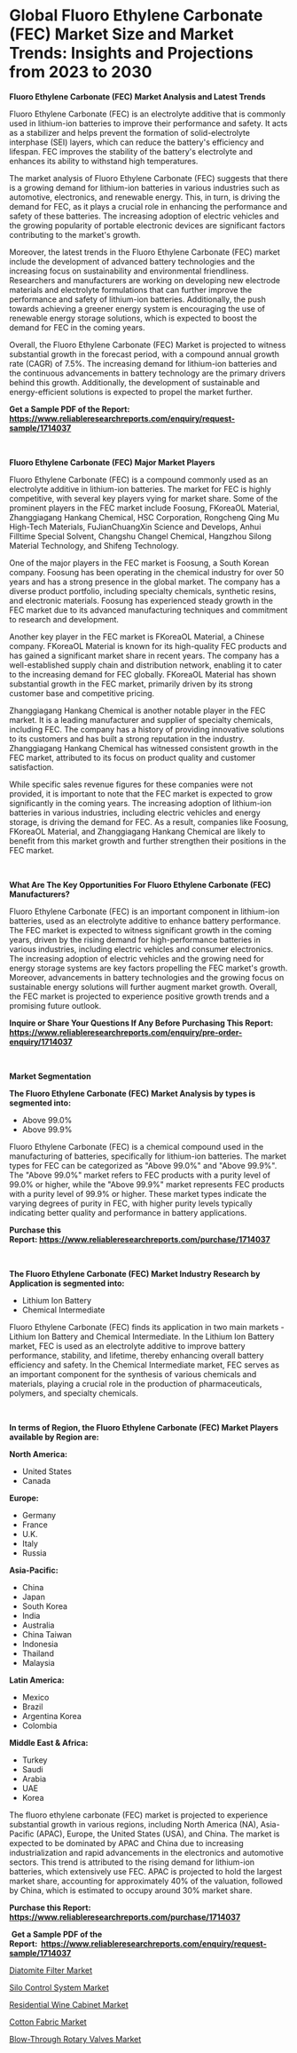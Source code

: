 <p><h1>Global Fluoro Ethylene Carbonate (FEC) Market Size and Market Trends: Insights and Projections from 2023 to 2030</h1></p><p><strong>Fluoro Ethylene Carbonate (FEC) Market Analysis and Latest Trends</strong></p>
<p><p>Fluoro Ethylene Carbonate (FEC) is an electrolyte additive that is commonly used in lithium-ion batteries to improve their performance and safety. It acts as a stabilizer and helps prevent the formation of solid-electrolyte interphase (SEI) layers, which can reduce the battery's efficiency and lifespan. FEC improves the stability of the battery's electrolyte and enhances its ability to withstand high temperatures.</p><p>The market analysis of Fluoro Ethylene Carbonate (FEC) suggests that there is a growing demand for lithium-ion batteries in various industries such as automotive, electronics, and renewable energy. This, in turn, is driving the demand for FEC, as it plays a crucial role in enhancing the performance and safety of these batteries. The increasing adoption of electric vehicles and the growing popularity of portable electronic devices are significant factors contributing to the market's growth.</p><p>Moreover, the latest trends in the Fluoro Ethylene Carbonate (FEC) market include the development of advanced battery technologies and the increasing focus on sustainability and environmental friendliness. Researchers and manufacturers are working on developing new electrode materials and electrolyte formulations that can further improve the performance and safety of lithium-ion batteries. Additionally, the push towards achieving a greener energy system is encouraging the use of renewable energy storage solutions, which is expected to boost the demand for FEC in the coming years.</p><p>Overall, the Fluoro Ethylene Carbonate (FEC) Market is projected to witness substantial growth in the forecast period, with a compound annual growth rate (CAGR) of 7.5%. The increasing demand for lithium-ion batteries and the continuous advancements in battery technology are the primary drivers behind this growth. Additionally, the development of sustainable and energy-efficient solutions is expected to propel the market further.</p></p>
<p><strong>Get a Sample PDF of the Report:&nbsp; <a href="https://www.reliableresearchreports.com/enquiry/request-sample/1714037">https://www.reliableresearchreports.com/enquiry/request-sample/1714037</a></strong></p>
<p>&nbsp;</p>
<p><strong>Fluoro Ethylene Carbonate (FEC) Major Market Players</strong></p>
<p><p>Fluoro Ethylene Carbonate (FEC) is a compound commonly used as an electrolyte additive in lithium-ion batteries. The market for FEC is highly competitive, with several key players vying for market share. Some of the prominent players in the FEC market include Foosung, FKoreaOL Material, Zhanggiagang Hankang Chemical, HSC Corporation, Rongcheng Qing Mu High-Tech Materials, FuJianChuangXin Science and Develops, Anhui Filltime Special Solvent, Changshu Changel Chemical, Hangzhou Silong Material Technology, and Shifeng Technology.</p><p>One of the major players in the FEC market is Foosung, a South Korean company. Foosung has been operating in the chemical industry for over 50 years and has a strong presence in the global market. The company has a diverse product portfolio, including specialty chemicals, synthetic resins, and electronic materials. Foosung has experienced steady growth in the FEC market due to its advanced manufacturing techniques and commitment to research and development.</p><p>Another key player in the FEC market is FKoreaOL Material, a Chinese company. FKoreaOL Material is known for its high-quality FEC products and has gained a significant market share in recent years. The company has a well-established supply chain and distribution network, enabling it to cater to the increasing demand for FEC globally. FKoreaOL Material has shown substantial growth in the FEC market, primarily driven by its strong customer base and competitive pricing.</p><p>Zhanggiagang Hankang Chemical is another notable player in the FEC market. It is a leading manufacturer and supplier of specialty chemicals, including FEC. The company has a history of providing innovative solutions to its customers and has built a strong reputation in the industry. Zhanggiagang Hankang Chemical has witnessed consistent growth in the FEC market, attributed to its focus on product quality and customer satisfaction.</p><p>While specific sales revenue figures for these companies were not provided, it is important to note that the FEC market is expected to grow significantly in the coming years. The increasing adoption of lithium-ion batteries in various industries, including electric vehicles and energy storage, is driving the demand for FEC. As a result, companies like Foosung, FKoreaOL Material, and Zhanggiagang Hankang Chemical are likely to benefit from this market growth and further strengthen their positions in the FEC market.</p></p>
<p>&nbsp;</p>
<p><strong>What Are The Key Opportunities For Fluoro Ethylene Carbonate (FEC) Manufacturers?</strong></p>
<p><p>Fluoro Ethylene Carbonate (FEC) is an important component in lithium-ion batteries, used as an electrolyte additive to enhance battery performance. The FEC market is expected to witness significant growth in the coming years, driven by the rising demand for high-performance batteries in various industries, including electric vehicles and consumer electronics. The increasing adoption of electric vehicles and the growing need for energy storage systems are key factors propelling the FEC market's growth. Moreover, advancements in battery technologies and the growing focus on sustainable energy solutions will further augment market growth. Overall, the FEC market is projected to experience positive growth trends and a promising future outlook.</p></p>
<p><strong>Inquire or Share Your Questions If Any Before Purchasing This Report: <a href="https://www.reliableresearchreports.com/enquiry/pre-order-enquiry/1714037">https://www.reliableresearchreports.com/enquiry/pre-order-enquiry/1714037</a></strong></p>
<p>&nbsp;</p>
<p><strong>Market Segmentation</strong></p>
<p><strong>The Fluoro Ethylene Carbonate (FEC) Market Analysis by types is segmented into:</strong></p>
<p><ul><li>Above 99.0%</li><li>Above 99.9%</li></ul></p>
<p><p>Fluoro Ethylene Carbonate (FEC) is a chemical compound used in the manufacturing of batteries, specifically for lithium-ion batteries. The market types for FEC can be categorized as "Above 99.0%" and "Above 99.9%". The "Above 99.0%" market refers to FEC products with a purity level of 99.0% or higher, while the "Above 99.9%" market represents FEC products with a purity level of 99.9% or higher. These market types indicate the varying degrees of purity in FEC, with higher purity levels typically indicating better quality and performance in battery applications.</p></p>
<p><strong>Purchase this Report:&nbsp;<a href="https://www.reliableresearchreports.com/purchase/1714037">https://www.reliableresearchreports.com/purchase/1714037</a></strong></p>
<p>&nbsp;</p>
<p><strong>The Fluoro Ethylene Carbonate (FEC) Market Industry Research by Application is segmented into:</strong></p>
<p><ul><li>Lithium Ion Battery</li><li>Chemical Intermediate</li></ul></p>
<p><p>Fluoro Ethylene Carbonate (FEC) finds its application in two main markets - Lithium Ion Battery and Chemical Intermediate. In the Lithium Ion Battery market, FEC is used as an electrolyte additive to improve battery performance, stability, and lifetime, thereby enhancing overall battery efficiency and safety. In the Chemical Intermediate market, FEC serves as an important component for the synthesis of various chemicals and materials, playing a crucial role in the production of pharmaceuticals, polymers, and specialty chemicals.</p></p>
<p>&nbsp;</p>
<p><strong>In terms of Region, the Fluoro Ethylene Carbonate (FEC) Market Players available by Region are:</strong></p>
<p>
    <p> <strong> North America: </strong>
        <ul>
            <li>United States</li>
            <li>Canada</li>
        </ul>
        </p> 
    <p> <strong> Europe: </strong>
        <ul>
            <li>Germany</li>
            <li>France</li>
            <li>U.K.</li>
            <li>Italy</li>
            <li>Russia</li>
        </ul>
        </p> 
    <p> <strong> Asia-Pacific: </strong>
        <ul>
            <li>China</li>
            <li>Japan</li>
            <li>South Korea</li>
            <li>India</li>
            <li>Australia</li>
            <li>China Taiwan</li>
            <li>Indonesia</li>
            <li>Thailand</li>
            <li>Malaysia</li>
        </ul>
        </p> 
    <p> <strong> Latin America: </strong>
        <ul>
            <li>Mexico</li>
            <li>Brazil</li>
            <li>Argentina Korea</li>
            <li>Colombia</li>
        </ul>
        </p> 
    <p> <strong> Middle East & Africa: </strong>
        <ul>
            <li>Turkey</li>
            <li>Saudi</li>
            <li>Arabia</li>
            <li>UAE</li>
            <li>Korea</li>
        </ul>
    </p>
    </p>
<p><p>The fluoro ethylene carbonate (FEC) market is projected to experience substantial growth in various regions, including North America (NA), Asia-Pacific (APAC), Europe, the United States (USA), and China. The market is expected to be dominated by APAC and China due to increasing industrialization and rapid advancements in the electronics and automotive sectors. This trend is attributed to the rising demand for lithium-ion batteries, which extensively use FEC. APAC is projected to hold the largest market share, accounting for approximately 40% of the valuation, followed by China, which is estimated to occupy around 30% market share.</p></p>
<p><strong>Purchase this Report: <a href="https://www.reliableresearchreports.com/purchase/1714037">https://www.reliableresearchreports.com/purchase/1714037</a></strong></p>
<p>&nbsp;<strong>Get a Sample PDF of the Report:&nbsp;&nbsp;<a href="https://www.reliableresearchreports.com/enquiry/request-sample/1714037">https://www.reliableresearchreports.com/enquiry/request-sample/1714037</a></strong></p>
<p><strong></strong></p>
<p><p><a href="https://www.linkedin.com/pulse/diatomite-filter-market-challenges-opportunities-growth-raxke/">Diatomite Filter Market</a></p><p><a href="https://medium.com/@randyhuel1989/silo-control-system-market-the-key-to-successful-business-strategy-forecast-till-2030-b25b9b852ed4">Silo Control System Market</a></p><p><a href="https://github.com/virtuosemr/Market-Research-Report-List-1/blob/main/residential-wine-cabinet-market.md">Residential Wine Cabinet Market</a></p><p><a href="https://www.linkedin.com/pulse/cotton-fabric-market-size-share-global-analysis-report-2023-wggae/">Cotton Fabric Market</a></p><p><a href="https://medium.com/@dellkoepp/blow-through-rotary-valves-market-share-evolution-and-market-growth-trends-2023-2030-67d1a6537b80">Blow-Through Rotary Valves Market</a></p></p>